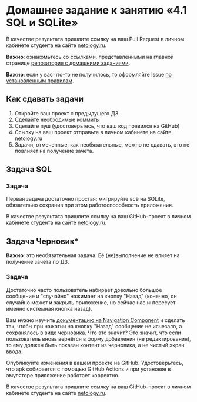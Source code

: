 # Домашнее задание к занятию «4.1 SQL и SQLite»

В качестве результата пришлите ссылку на ваш Pull Request в личном кабинете студента на сайте [netology.ru](https://netology.ru).

**Важно**: ознакомьтесь со ссылками, представленными на главной странице [репозитория с домашними заданиями](../README.md).

**Важно**: если у вас что-то не получилось, то оформляйте Issue [по установленным правилам](../report-requirements.md).

## Как сдавать задачи

1. Откройте ваш проект с предыдущего ДЗ
1. Сделайте необходимые коммиты
1. Сделайте пуш (удостоверьтесь, что ваш код появился на GitHub)
1. Ссылку на ваш проект отправьте в личном кабинете на сайте [netology.ru](https://netology.ru)
1. Задачи, отмеченные, как необязательные, можно не сдавать, это не повлияет на получение зачета.

## Задача SQL

### Задача

Первая задача достаточно простая: мигрируйте всё на SQLite, обязательно сохранив при этом работоспособность приложения.

В качестве результата пришлите ссылку на ваш GitHub-проект в личном кабинете студента на сайте [netology.ru](https://netology.ru).

## Задача Черновик*

**Важно**: это необязательная задача. Её (не)выполнение не влияет на получение зачёта по ДЗ.

### Задача

Достаточно часто пользователь набирает довольно большое сообщение и "случайно" нажимает на кнопку "Назад" (конечно, он случайно может и закрыть приложение, но сейчас нас интересует именно системная кнопка назад).

Вам нужно изучить [документацию на Navigation Component](https://developer.android.com/guide/navigation/navigation-custom-back) и сделать так, чтобы при нажатии на кнопку "Назад" сообщение не исчезало, а сохранялось в виде черновика. Что это значит? Это значит, что если пользователь вновь вернётся в форму добавления (не редактирования), то ему должен быть показан контент из черновика, а не чистый экран ввода.

Опубликуйте изменения в вашем проекте на GitHub. Удостоверьтесь, что apk собирается с помощью GitHub Actions и при установке в эмуляторе приложение работает корректно.

В качестве результата пришлите ссылку на ваш GitHub-проект в личном кабинете студента на сайте [netology.ru](https://netology.ru).
